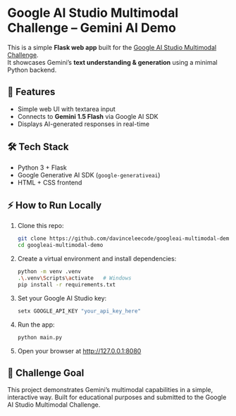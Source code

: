 # Google AI Studio Multimodal Challenge – Gemini AI Demo

This is a simple **Flask web app** built for the [Google AI Studio Multimodal Challenge](https://aistudio.google.com/).  
It showcases Gemini’s **text understanding & generation** using a minimal Python backend.

## 🚀 Features
- Simple web UI with textarea input  
- Connects to **Gemini 1.5 Flash** via Google AI SDK  
- Displays AI-generated responses in real-time  

## 🛠️ Tech Stack
- Python 3 + Flask  
- Google Generative AI SDK (`google-generativeai`)  
- HTML + CSS frontend  

## ⚡ How to Run Locally
1. Clone this repo:
   ```bash
   git clone https://github.com/davinceleecode/googleai-multimodal-demo.git
   cd googleai-multimodal-demo

2. Create a virtual environment and install dependencies:
   ```bash
   python -m venv .venv
   .\.venv\Scripts\activate   # Windows
   pip install -r requirements.txt

3. Set your Google AI Studio key:
   ```powershell
   setx GOOGLE_API_KEY "your_api_key_here"
   
4. Run the app:
   ```bash
   python main.py
   
5. Open your browser at http://127.0.0.1:8080

## 🎯 Challenge Goal

This project demonstrates Gemini’s multimodal capabilities in a simple, interactive way.
Built for educational purposes and submitted to the Google AI Studio Multimodal Challenge.
